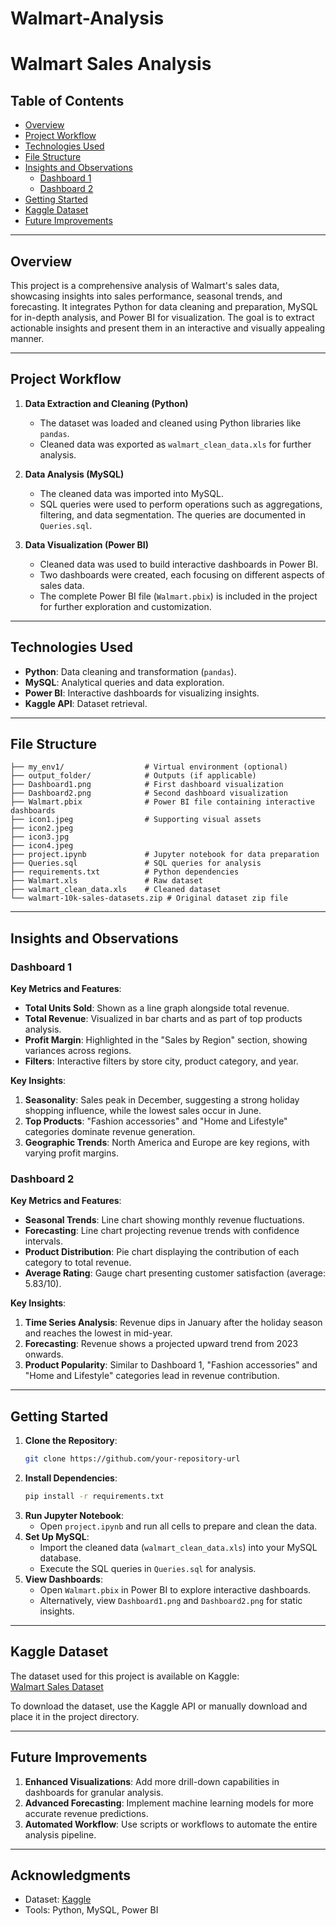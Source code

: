# Walmart-Analysis


# Walmart Sales Analysis

## Table of Contents
- [Overview](#overview)
- [Project Workflow](#project-workflow)
- [Technologies Used](#technologies-used)
- [File Structure](#file-structure)
- [Insights and Observations](#insights-and-observations)
  - [Dashboard 1](#dashboard-1)
  - [Dashboard 2](#dashboard-2)
- [Getting Started](#getting-started)
- [Kaggle Dataset](#kaggle-dataset)
- [Future Improvements](#future-improvements)

---

## Overview

This project is a comprehensive analysis of Walmart's sales data, showcasing insights into sales performance, seasonal trends, and forecasting. It integrates Python for data cleaning and preparation, MySQL for in-depth analysis, and Power BI for visualization. The goal is to extract actionable insights and present them in an interactive and visually appealing manner.

---

## Project Workflow

1. **Data Extraction and Cleaning (Python)**  
   - The dataset was loaded and cleaned using Python libraries like `pandas`.
   - Cleaned data was exported as `walmart_clean_data.xls` for further analysis.

2. **Data Analysis (MySQL)**  
   - The cleaned data was imported into MySQL.
   - SQL queries were used to perform operations such as aggregations, filtering, and data segmentation. The queries are documented in `Queries.sql`.

3. **Data Visualization (Power BI)**  
   - Cleaned data was used to build interactive dashboards in Power BI.
   - Two dashboards were created, each focusing on different aspects of sales data.
   - The complete Power BI file (`Walmart.pbix`) is included in the project for further exploration and customization.

---

## Technologies Used

- **Python**: Data cleaning and transformation (`pandas`).
- **MySQL**: Analytical queries and data exploration.
- **Power BI**: Interactive dashboards for visualizing insights.
- **Kaggle API**: Dataset retrieval.

---

## File Structure

```
├── my_env1/                  # Virtual environment (optional)
├── output_folder/            # Outputs (if applicable)
├── Dashboard1.png            # First dashboard visualization
├── Dashboard2.png            # Second dashboard visualization
├── Walmart.pbix              # Power BI file containing interactive dashboards
├── icon1.jpeg                # Supporting visual assets
├── icon2.jpeg
├── icon3.jpg
├── icon4.jpeg
├── project.ipynb             # Jupyter notebook for data preparation
├── Queries.sql               # SQL queries for analysis
├── requirements.txt          # Python dependencies
├── Walmart.xls               # Raw dataset
├── walmart_clean_data.xls    # Cleaned dataset
└── walmart-10k-sales-datasets.zip # Original dataset zip file
```

---

## Insights and Observations

### Dashboard 1
**Key Metrics and Features**:
- **Total Units Sold**: Shown as a line graph alongside total revenue.
- **Total Revenue**: Visualized in bar charts and as part of top products analysis.
- **Profit Margin**: Highlighted in the "Sales by Region" section, showing variances across regions.
- **Filters**: Interactive filters by store city, product category, and year.

**Key Insights**:
1. **Seasonality**: Sales peak in December, suggesting a strong holiday shopping influence, while the lowest sales occur in June.
2. **Top Products**: "Fashion accessories" and "Home and Lifestyle" categories dominate revenue generation.
3. **Geographic Trends**: North America and Europe are key regions, with varying profit margins.

### Dashboard 2
**Key Metrics and Features**:
- **Seasonal Trends**: Line chart showing monthly revenue fluctuations.
- **Forecasting**: Line chart projecting revenue trends with confidence intervals.
- **Product Distribution**: Pie chart displaying the contribution of each category to total revenue.
- **Average Rating**: Gauge chart presenting customer satisfaction (average: 5.83/10).

**Key Insights**:
1. **Time Series Analysis**: Revenue dips in January after the holiday season and reaches the lowest in mid-year.
2. **Forecasting**: Revenue shows a projected upward trend from 2023 onwards.
3. **Product Popularity**: Similar to Dashboard 1, "Fashion accessories" and "Home and Lifestyle" categories lead in revenue contribution.

---

## Getting Started

1. **Clone the Repository**:
   ```bash
   git clone https://github.com/your-repository-url
   ```
2. **Install Dependencies**:
   ```bash
   pip install -r requirements.txt
   ```
3. **Run Jupyter Notebook**:
   - Open `project.ipynb` and run all cells to prepare and clean the data.
4. **Set Up MySQL**:
   - Import the cleaned data (`walmart_clean_data.xls`) into your MySQL database.
   - Execute the SQL queries in `Queries.sql` for analysis.
5. **View Dashboards**:
   - Open `Walmart.pbix` in Power BI to explore interactive dashboards.
   - Alternatively, view `Dashboard1.png` and `Dashboard2.png` for static insights.

---

## Kaggle Dataset

The dataset used for this project is available on Kaggle:  
[Walmart Sales Dataset](https://www.kaggle.com/datasets/najir0123/walmart-10k-sales-datasets)

To download the dataset, use the Kaggle API or manually download and place it in the project directory.

---

## Future Improvements

1. **Enhanced Visualizations**: Add more drill-down capabilities in dashboards for granular analysis.
2. **Advanced Forecasting**: Implement machine learning models for more accurate revenue predictions.
3. **Automated Workflow**: Use scripts or workflows to automate the entire analysis pipeline.

---

## Acknowledgments

- Dataset: [Kaggle](https://www.kaggle.com/datasets/najir0123/walmart-10k-sales-datasets)
- Tools: Python, MySQL, Power BI


